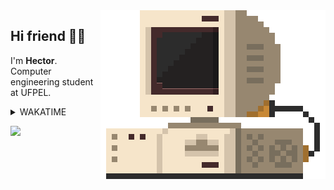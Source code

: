 

<img src="./src/retrocomputer0.2.gif" align="right" alt="retro computer" height="270" width="360">


<p align="left">


Hi friend 🤙🏽️ 
---
I'm <b>Hector</b>. Computer engineering student at UFPEL. <br>

<p align="left">
  <details>
    <summary>WAKATIME</summary>
    <img src="https://github-readme-stats.vercel.app/api/wakatime?username=devhector&theme=dracula&layout=compact">
  </details>
</p>

  <img src="https://github-readme-stats.vercel.app/api/top-langs/?username=devhector&theme=dracula"> 
  <br>





</p>

<!--
**hectorhu17/hectorhu17** is a ✨ _special_ ✨ repository because its `README.md` (this file) appears on your GitHub profile.

Here are some ideas to get you started:

- 🔭 I’m currently working on ...
- 🌱 I’m currently learning ...
- 👯 I’m looking to collaborate on ...
- 🤔 I’m looking for help with ...
- 💬 Ask me about ...
- 📫 How to reach me: ...
- 😄 Pronouns: ...
- ⚡ Fun fact: ...
-->
